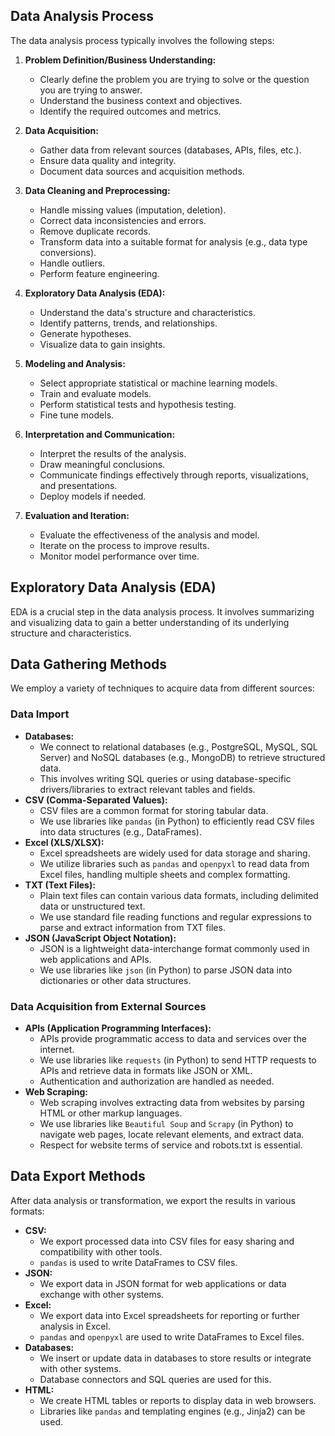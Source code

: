 ## Data Analysis Process 

The data analysis process typically involves the following steps:

1.  **Problem Definition/Business Understanding:**
    * Clearly define the problem you are trying to solve or the question you are trying to answer.
    * Understand the business context and objectives.
    * Identify the required outcomes and metrics.

2.  **Data Acquisition:**
    * Gather data from relevant sources (databases, APIs, files, etc.).
    * Ensure data quality and integrity.
    * Document data sources and acquisition methods.

3.  **Data Cleaning and Preprocessing:**
    * Handle missing values (imputation, deletion).
    * Correct data inconsistencies and errors.
    * Remove duplicate records.
    * Transform data into a suitable format for analysis (e.g., data type conversions).
    * Handle outliers.
    * Perform feature engineering.

4.  **Exploratory Data Analysis (EDA):**
    * Understand the data's structure and characteristics.
    * Identify patterns, trends, and relationships.
    * Generate hypotheses.
    * Visualize data to gain insights.

5.  **Modeling and Analysis:**
    * Select appropriate statistical or machine learning models.
    * Train and evaluate models.
    * Perform statistical tests and hypothesis testing.
    * Fine tune models.

6.  **Interpretation and Communication:**
    * Interpret the results of the analysis.
    * Draw meaningful conclusions.
    * Communicate findings effectively through reports, visualizations, and presentations.
    * Deploy models if needed.

7.  **Evaluation and Iteration:**
    * Evaluate the effectiveness of the analysis and model.
    * Iterate on the process to improve results.
    * Monitor model performance over time.

##  Exploratory Data Analysis (EDA)

EDA is a crucial step in the data analysis process. It involves summarizing and visualizing data to gain a better understanding of its underlying structure and characteristics.


## Data Gathering Methods

We employ a variety of techniques to acquire data from different sources:

###  Data Import

* **Databases:**
    * We connect to relational databases (e.g., PostgreSQL, MySQL, SQL Server) and NoSQL databases (e.g., MongoDB) to retrieve structured data.
    * This involves writing SQL queries or using database-specific drivers/libraries to extract relevant tables and fields.
* **CSV (Comma-Separated Values):**
    * CSV files are a common format for storing tabular data.
    * We use libraries like `pandas` (in Python) to efficiently read CSV files into data structures (e.g., DataFrames).
* **Excel (XLS/XLSX):**
    * Excel spreadsheets are widely used for data storage and sharing.
    * We utilize libraries such as `pandas` and `openpyxl` to read data from Excel files, handling multiple sheets and complex formatting.
* **TXT (Text Files):**
    * Plain text files can contain various data formats, including delimited data or unstructured text.
    * We use standard file reading functions and regular expressions to parse and extract information from TXT files.
* **JSON (JavaScript Object Notation):**
    * JSON is a lightweight data-interchange format commonly used in web applications and APIs.
    * We use libraries like `json` (in Python) to parse JSON data into dictionaries or other data structures.

###  Data Acquisition from External Sources

* **APIs (Application Programming Interfaces):**
    * APIs provide programmatic access to data and services over the internet.
    * We use libraries like `requests` (in Python) to send HTTP requests to APIs and retrieve data in formats like JSON or XML.
    * Authentication and authorization are handled as needed.
* **Web Scraping:**
    * Web scraping involves extracting data from websites by parsing HTML or other markup languages.
    * We use libraries like `Beautiful Soup` and `Scrapy` (in Python) to navigate web pages, locate relevant elements, and extract data.
    * Respect for website terms of service and robots.txt is essential.

## Data Export Methods

After data analysis or transformation, we export the results in various formats:

* **CSV:**
    * We export processed data into CSV files for easy sharing and compatibility with other tools.
    * `pandas` is used to write DataFrames to CSV files.
* **JSON:**
    * We export data in JSON format for web applications or data exchange with other systems.
* **Excel:**
    * We export data into Excel spreadsheets for reporting or further analysis in Excel.
    * `pandas` and `openpyxl` are used to write DataFrames to Excel files.
* **Databases:**
    * We insert or update data in databases to store results or integrate with other systems.
    * Database connectors and SQL queries are used for this.
* **HTML:**
    * We create HTML tables or reports to display data in web browsers.
    * Libraries like `pandas` and templating engines (e.g., Jinja2) can be used.


